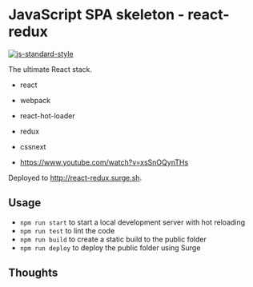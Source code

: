 # JavaScript SPA skeleton - react-redux

[![js-standard-style](https://img.shields.io/badge/code%20style-airbnb-blue.svg?style=flat)](https://github.com/airbnb/javascript)

The ultimate React stack.

* react
* webpack
* react-hot-loader
* redux
* cssnext

* https://www.youtube.com/watch?v=xsSnOQynTHs

Deployed to http://react-redux.surge.sh.

## Usage

* `npm run start` to start a local development server with hot reloading
* `npm run test` to lint the code
* `npm run build` to create a static build to the public folder
* `npm run deploy` to deploy the public folder using Surge

## Thoughts
